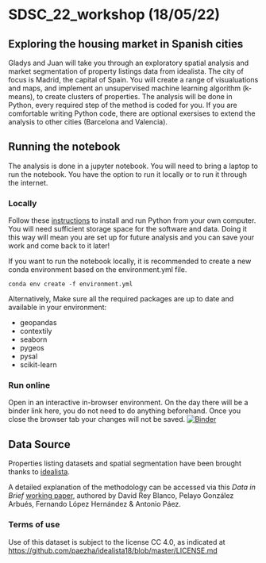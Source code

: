 # SDSC_22_workshop (18/05/22)
## Exploring the housing market in Spanish cities 
Gladys and Juan will take you through an exploratory spatial analysis and market segmentation of property listings data from idealista. The city of focus is Madrid, the capital of Spain. You will create a range of visualuations and maps, and implement an unsupervised machine learning algorithm (k-means), to create clusters of properties. The analysis will be done in Python, every required step of the method is coded for you. If you are comfortable writing Python code, there are optional exersises to extend the analysis to other cities (Barcelona and Valencia). 

## Running the notebook 
The analysis is done in a jupyter notebook. You will need to bring a laptop to run the notebook. You have the option to run it locally or to run it through the internet. 

### Locally 
Follow these [instructions](https://gdsl-ul.github.io/soft_install/) to install and run Python from your own computer. You will need sufficient storage space for the software and data. 
Doing it this way will mean you are set up for future analysis and you can save your work and come back to it later! 

If you want to run the notebook locally, it is recommended to create a new conda environment based on the environment.yml file.

```
conda env create -f environment.yml
```
Alternatively, Make sure all the required packages are up to date and available in your environment:
  - geopandas
  - contextily
  - seaborn
  - pygeos
  - pysal
  - scikit-learn

### Run online 
Open in an interactive in-browser environment. On the day there will be a binder link here, you do not need to do anything beforehand. Once you close the browser tab your changes will not be saved.
[![Binder](https://mybinder.org/badge_logo.svg)](https://mybinder.org/v2/git/https%3A%2F%2Fgithub.com%2Fgladyskenyon%2FSDSC_22_workshop/HEAD)

## Data Source
Properties listing datasets and spatial segmentation have been brought thanks to [idealista](https://idealista.com/en/).

A detailed explanation of the methodology can be accessed via this _Data in Brief_ [working paper](https://github.com/paezha/idealista18/blob/master/data-in-brief/dib-idealista18.pdf), 
authored by David Rey Blanco, Pelayo González Arbués, Fernando López Hernández & Antonio Páez.

### Terms of use
Use of this dataset is subject to the license CC 4.0, as indicated at https://github.com/paezha/idealista18/blob/master/LICENSE.md
